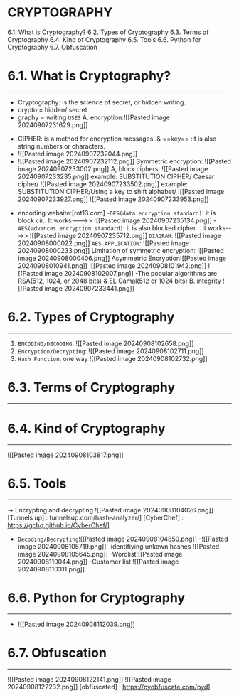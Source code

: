 # CRYPTOGRAPHY
6.1. What is Cryptography?
6.2. Types of Cryptography
6.3. Terms of Cryptography
6.4. Kind of Cryptography
6.5. Tools
6.6. Python for Cryptography
6.7. Obfuscation
# 6.1. What is Cryptography?
---
 - Cryptography: is the science of secret, or hidden writing.
 - crypto = hidden/ secret
 - graphy = writing
 `USES`
 A. encryption:![[Pasted image 20240907231629.png]]
 * CIPHER: is a method for encryption messages. & ==key== :it is also string numbers or characters.
 * ![[Pasted image 20240907232044.png]]
 * ![[Pasted image 20240907232112.png]]
 Symmetric encryption:
 ![[Pasted image 20240907233002.png]]
A, block ciphers:
![[Pasted image 20240907233235.png]]
  example: SUBSTITUTION CIPHER/ Caesar cipher/ 
![[Pasted image 20240907233502.png]]
  example: SUBSTITUTION CIPHER/Using a key to shift alphabet/ 
![[Pasted image 20240907233927.png]]
 ![[Pasted image 20240907233953.png]]
- encoding website:[rot13.com]
 -`DES(data encryption standard)`: it is block cir.. It works--->>
                     ![[Pasted image 20240907235134.png]]
 -`AES(advances encryption standard)`: it is also blocked cipher... it works--->>
                       ![[Pasted image 20240907235712.png]]
`DIAGRAM`:
![[Pasted image 20240908000022.png]]
`AES APPLICATION`:
![[Pasted image 20240908000233.png]]
Limitation of symmetric encryption:
![[Pasted image 20240908000406.png]]
Asymmetric Encryption![[Pasted image 20240908010941.png]]
![[Pasted image 20240908101942.png]]
![[Pasted image 20240908102007.png]]
  -The popular algorithms are RSA(512, 1024, or 2048 bits) & EL Gamal(512 or 1024 bits)
 B. integrity
 ![[Pasted image 20240907233441.png]]
# 6.2. Types of Cryptography
---
1) `ENCODING/DECODING`:
![[Pasted image 20240908102658.png]]
2) `Encryption/Decrypting`:
![[Pasted image 20240908102711.png]]
3) `Hash Function`: one way
![[Pasted image 20240908102732.png]]

# 6.3. Terms of Cryptography
---
# 6.4. Kind of Cryptography
---
![[Pasted image 20240908103817.png]]
# 6.5. Tools
---
-> Encrypting and decrypting
![[Pasted image 20240908104026.png]]
[Tunnels up] : tunnelsup.com/hash-analyzer/]
[CyberChef] : https://gchq.github.io/CyberChef/]

- `Decoding/Decrypting`![[Pasted image 20240908104850.png]]
-![[Pasted image 20240908105719.png]]
-identifiying unkown hashes
![[Pasted image 20240908105645.png]]
-Wordlist![[Pasted image 20240908110044.png]]
-Customer list
![[Pasted image 20240908110311.png]]
# 6.6. Python for Cryptography
---
-  ![[Pasted image 20240908112039.png]]

# 6.7. Obfuscation
---
![[Pasted image 20240908122141.png]]
![[Pasted image 20240908122232.png]]
[obfuscated] : https://pyobfuscate.com/pyd]